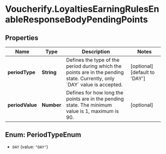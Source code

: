 # Voucherify.LoyaltiesEarningRulesEnableResponseBodyPendingPoints

## Properties

Name | Type | Description | Notes
------------ | ------------- | ------------- | -------------
**periodType** | **String** | Defines the type of the period during which the points are in the pending state. Currently, only &#x60;DAY&#x60; value is accepted. | [optional] [default to &#39;DAY&#39;]
**periodValue** | **Number** | Defines for how long the points are in the pending state. The minimum value is 1, maximum is 90. | [optional] 



## Enum: PeriodTypeEnum


* `DAY` (value: `"DAY"`)




